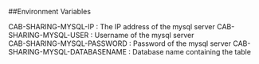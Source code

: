 ##Environment Variables 

CAB-SHARING-MYSQL-IP  : The IP address of the mysql server 
CAB-SHARING-MYSQL-USER : Username of the mysql server  
CAB-SHARING-MYSQL-PASSWORD : Password of the mysql server 
CAB-SHARING-MYSQL-DATABASENAME : Database name containing the table 
